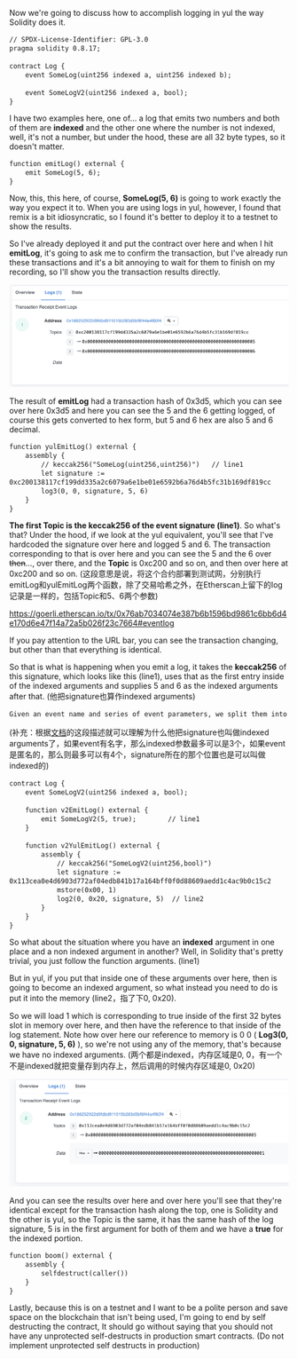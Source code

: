 Now we're going to discuss how to accomplish logging in yul the way Solidity does it.

```solidity
// SPDX-License-Identifier: GPL-3.0
pragma solidity 0.8.17;

contract Log {
    event SomeLog(uint256 indexed a, uint256 indexed b);
    
    event SomeLogV2(uint256 indexed a, bool);
}
```

I have two examples here, one of... a log that emits two numbers and both of them are **indexed** and the other one where the number is not indexed, well, it's not a number, but under the hood, these are all 32 byte types, so it doesn't matter.

```solidity
function emitLog() external {
	emit SomeLog(5, 6);
}
```

Now, this, this here, of course, **SomeLog(5, 6)** is going to work exactly the way you expect it to. When you are using logs in yul, however, I found that remix is a bit idiosyncratic, so I found it's better to deploy it to a testnet to show the results. 

So I've already deployed it and put the contract over here and when I hit **emitLog**, it's going to ask me to confirm the transaction, but I've already run these transactions and it's a bit annoying to wait for them to finish on my recording, so I'll show you the transaction results directly.  

![](txn.png)

The result of **emitLog** had a transaction hash of 0x3d5, which you can see over here 0x3d5 and here you can see the 5 and the 6 getting logged, of course this gets converted to hex form, but 5 and 6 hex are also 5 and 6 decimal.

```solidity
function yulEmitLog() external {
    assembly {
        // keccak256("SomeLog(uint256,uint256)")   // line1
        let signature := 0xc200138117cf199dd335a2c6079a6e1be01e6592b6a76d4b5fc31b169df819cc
        log3(0, 0, signature, 5, 6)
    }
}
```

**The first Topic is the keccak256 of the event signature (line1)**. So what's that? Under the hood, if we look at the yul equivalent, you'll see that I've hardcoded the signature over here and logged 5 and 6. The transaction corresponding to that is over here and you can see the 5 and the 6 over ~~then~~..., over there, and the **Topic** is 0xc200 and so on, and then over here at 0xc200 and so on. (这段意思是说，将这个合约部署到测试网，分别执行emitLog和yulEmitLog两个函数，除了交易哈希之外，在Etherscan上留下的log记录是一样的，包括Topic和5、6两个参数)

https://goerli.etherscan.io/tx/0x76ab7034074e387b6b1596bd9861c6bb6d4e170d6e47f14a72a5b026f23c7664#eventlog

If you pay attention to the URL bar, you can see the transaction changing, but other than that everything is identical. 

So that is what is happening when you emit a log, it takes the **keccak256** of this signature, which looks like this (line1), uses that as the first entry inside of the indexed arguments and supplies 5 and 6 as the indexed arguments after that. (他把signature也算作indexed arguments)

```tex
Given an event name and series of event parameters, we split them into two sub-series: those which are indexed and those which are not. Those which are indexed, which may number up to 3 (for non-anonymous events) or 4 (for anonymous ones), are used alongside the Keccak hash of the event signature to form the topics of the log entry. Those which are not indexed form the byte array of the event.
```

(补充：根据[文档](https://docs.soliditylang.org/en/latest/abi-spec.html#events)的这段描述就可以理解为什么他把signature也叫做indexed arguments了，如果event有名字，那么indexed参数最多可以是3个，如果event是匿名的，那么则最多可以有4个，signature所在的那个位置也是可以叫做indexed的)



```solidity
contract Log {
    event SomeLogV2(uint256 indexed a, bool);

    function v2EmitLog() external {
        emit SomeLogV2(5, true);		// line1
    }

    function v2YulEmitLog() external {
        assembly {
            // keccak256("SomeLogV2(uint256,bool)")
            let signature := 0x113cea0e4d6903d772af04edb841b17a164bff0f0d88609aedd1c4ac9b0c15c2
            mstore(0x00, 1)
            log2(0, 0x20, signature, 5)	 // line2
        }
    }
}
```

So what about the situation where you have an **indexed** argument in one place and a non indexed argument in another? Well, in Solidity that's pretty trivial, you just follow the function arguments. (line1)

But in yul, if you put that inside one of these arguments over here, then is going to become an indexed argument, so what instead you need to do is put it into the memory (line2，指了下0, 0x20).

So we will load 1 which is corresponding to true inside of the first 32 bytes slot in memory over here, and then have the reference to that inside of the log statement. Note how over here our reference to memory is 0 0 ( **Log3(0, 0, signature, 5, 6)** ), so we're not using any of the memory, that's because we have no indexed arguments. (两个都是indexed，内存区域是0, 0，有一个不是indexed就把变量存到内存上，然后调用的时候内存区域是0, 0x20)

![](txn2.png)

And you can see the results over here and over here you'll see that they're identical except for the transaction hash along the top, one is Solidity and the other is yul, so the Topic is the same, it has the same hash of the log signature, 5 is in the first argument for both of them and we have a **true** for the indexed portion.

```solidity
function boom() external {
    assembly {
    	selfdestruct(caller())
    }
}
```

Lastly, because this is on a testnet and I want to be a polite person and save space on the blockchain that isn't being used, I'm going to end by self destructing the contract, It should go without saying that you should not have any unprotected self-destructs in production smart contracts. (Do not implement unprotected self destructs in production)